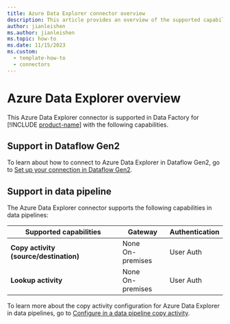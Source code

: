 ```yaml
---
title: Azure Data Explorer connector overview
description: This article provides an overview of the supported capabilities of the Azure Data Explorer connector.
author: jianleishen
ms.author: jianleishen
ms.topic: how-to
ms.date: 11/15/2023
ms.custom:
  - template-how-to
  - connectors
---
```


# Azure Data Explorer overview

This Azure Data Explorer connector is supported in Data Factory for [!INCLUDE [product-name](../includes/product-name.md)] with the following capabilities.

## Support in Dataflow Gen2

To learn about how to connect to Azure Data Explorer in Dataflow Gen2, go to [Set up your connection in Dataflow Gen2](connector-azure-data-explorer.md#set-up-your-connection-in-dataflow-gen2).

## Support in data pipeline

The Azure Data Explorer connector supports the following capabilities in data pipelines:

| Supported capabilities | Gateway | Authentication |
| --- | --- | ---|
| **Copy activity (source/destination)** | None <br> On-premises | User Auth |
| **Lookup activity** | None <br> On-premises | User Auth |

To learn more about the copy activity configuration for Azure Data Explorer in data pipelines, go to [Configure in a data pipeline copy activity](connector-azure-data-explorer-copy-activity.md).
